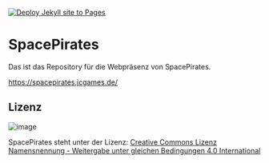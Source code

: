 [![Deploy Jekyll site to Pages](https://github.com/jcorporation/spacepirates/actions/workflows/deploy.yml/badge.svg)](https://github.com/jcorporation/spacepirates/actions/workflows/deploy.yml)

# SpacePirates

Das ist das Repository für die Webpräsenz von SpacePirates.

https://spacepirates.jcgames.de/

## Lizenz
![image](https://spacepirates.jcgames.de/assets/images/ccbysa.svg)

SpacePirates steht unter der Lizenz: [Creative Commons Lizenz Namensnennung - Weitergabe unter gleichen Bedingungen 4.0 International](http://creativecommons.org/licenses/by-sa/4.0/)
